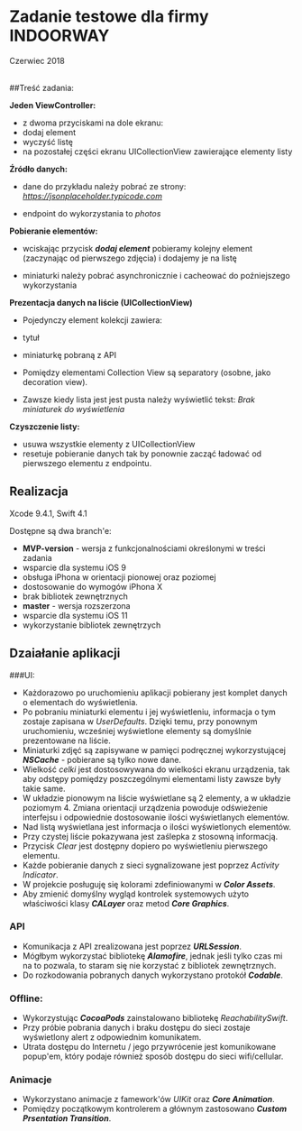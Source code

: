 # Zadanie testowe dla firmy **INDOORWAY**
Czerwiec 2018  
<br> 

##Treść zadania:

**Jeden ViewController:**

* z dwoma przyciskami na dole ekranu:
 * dodaj element
 * wyczyść listę
* na pozostałej części ekranu UICollectionView zawierające elementy listy

**Źródło danych:**

* dane do przykładu należy pobrać ze strony: *https://jsonplaceholder.typicode.com*
- endpoint do wykorzystania to *photos*

**Pobieranie elementów:**

* wciskając przycisk ***dodaj element*** pobieramy kolejny element (zaczynając od pierwszego zdjęcia) i dodajemy je na listę
- miniaturki należy pobrać asynchronicznie i cacheować do poźniejszego wykorzystania

**Prezentacja danych na liście (UICollectionView)**  

* Pojedynczy element kolekcji zawiera:
 * tytuł
 * miniaturkę pobraną z API

 
* Pomiędzy elementami Collection View są separatory (osobne, jako decoration view).
* Zawsze kiedy lista jest jest pusta należy wyświetlić tekst: *Brak miniaturek do wyświetlenia*

**Czyszczenie listy:**

* usuwa wszystkie elementy z UICollectionView
* resetuje pobieranie danych tak by ponownie zacząć ładować od pierwszego elementu z endpointu.


## Realizacja

Xcode 9.4.1, Swift 4.1

Dostępne są dwa branch'e:

* **MVP-version** - wersja z funkcjonalnościami określonymi w treści zadania
 * wsparcie dla systemu iOS 9
 * obsługa iPhona w orientacji pionowej oraz poziomej
 * dostosowanie do wymogów iPhona X
 * brak bibliotek zewnętrznych
* **master** - wersja rozszerzona
 * wsparcie dla systemu iOS 11
 * wykorzystanie bibliotek zewnętrzych

## Dzaiałanie aplikacji
###UI:
* Każdorazowo po uruchomieniu aplikacji pobierany jest komplet danych o elementach do wyświetlenia.  
* Po pobraniu miniaturki elementu i jej wyświetleniu, informacja o tym zostaje zapisana w *UserDefaults*. Dzięki temu, przy ponownym uruchomieniu, wcześniej wyświetlone elementy są domyślnie prezentowane na liście. 
* Miniaturki zdjęć są zapisywane w pamięci podręcznej wykorzystującej  ***NSCache*** - pobierane są tylko nowe dane.
* Wielkość *celki* jest dostosowywana do wielkości ekranu urządzenia, tak aby odstępy pomiędzy poszczególnymi elementami listy zawsze były takie same.
* W układzie pionowym na liście wyświetlane są 2 elementy, a w układzie poziomym 4. Zmiana orientacji urządzenia powoduje odświeżenie interfejsu i odpowiednie dostosowanie ilości wyświetlanych elementów.
* Nad listą wyświetlana jest informacja o ilości wyświetlonych elementów.
* Przy czystej liście pokazywana jest zaślepka z stosowną informacją.
* Przycisk *Clear* jest dostępny dopiero po wyświetleniu pierwszego elementu.
* Każde pobieranie danych z sieci sygnalizowane jest poprzez *Activity Indicator*.
* W projekcie posługuję się kolorami zdefiniowanymi w ***Color Assets***.
* Aby zmienić domyślny wygląd kontrolek systemowych użyto właściwości klasy ***CALayer*** oraz metod ***Core Graphics***.

### API

* Komunikacja z API zrealizowana jest poprzez ***URLSession***.
 * Mógłbym wykorzystać bibliotekę ***Alamofire***, jednak jeśli tylko czas mi na to pozwala, to staram się nie korzystać z bibliotek zewnętrznych. 
* Do rozkodowania pobranych danych wykorzystano protokół ***Codable***.

### Offline:

* Wykorzystując ***CocoaPods*** zainstalowano bibliotekę *ReachabilitySwift*.
* Przy próbie pobrania danych i braku dostępu do sieci zostaje wyświetlony alert z odpowiednim komunikatem.
* Utrata dostępu do Internetu / jego przywrócenie jest komunikowane popup'em, który podaje również sposób dostępu do sieci wifi/cellular.

### Animacje

* Wykorzystano animacje z famework'ów *UIKit* oraz ***Core Animation***.
* Pomiędzy początkowym kontrolerem a głównym zastosowano ***Custom Prsentation Transition***.